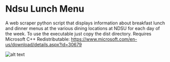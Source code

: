 Ndsu Lunch Menu
=============

A web scraper python script that displays information about breakfast lunch and dinner menus at the various dining locations at NDSU for each day of the week. To use the executable just copy the dist directory. Requires Microsoft C++ Redistributable:
https://www.microsoft.com/en-us/download/details.aspx?id=30679


![alt text](http://i.imgur.com/LqB93cJ.png "NDSULunchMenu Dialog")
